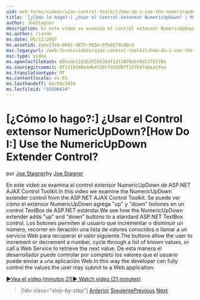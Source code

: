 ```yaml
---
uid: web-forms/videos/ajax-control-toolkit/how-do-i-use-the-numericupdown-extender-control
title: '[¿Cómo lo hago?:] ¿Usar el Control extensor NumericUpDown? | Microsoft Docs'
author: JoeStagner
description: En este vídeo se examina el control extensor NumericUpDown de ASP.NET AJAX Control Toolkit. Veremos cómo se agrega el extensor NumericUpDown 'up' y 'abajo'...
ms.author: riande
ms.date: 06/12/2007
ms.assetid: 2aee17e4-06d1-4875-985e-8fb817dc8bcd
msc.legacyurl: /web-forms/videos/ajax-control-toolkit/how-do-i-use-the-numericupdown-extender-control
msc.type: video
ms.openlocfilehash: 695ade1162b26556304f2df28f0ebf0d21f6170a
ms.sourcegitcommit: 0f1119340e4464720cfd16d0ff15764746ea1fea
ms.translationtype: MT
ms.contentlocale: es-ES
ms.lasthandoff: 04/09/2019
ms.locfileid: "59396634"
---
```

# <a name="how-do-i-use-the-numericupdown-extender-control"></a><span data-ttu-id="74050-105">[¿Cómo lo hago?:] ¿Usar el Control extensor NumericUpDown?</span><span class="sxs-lookup"><span data-stu-id="74050-105">[How Do I:] Use the NumericUpDown Extender Control?</span></span>

<span data-ttu-id="74050-106">por [Joe Stagner](https://github.com/JoeStagner)</span><span class="sxs-lookup"><span data-stu-id="74050-106">by [Joe Stagner](https://github.com/JoeStagner)</span></span>

<span data-ttu-id="74050-107">En este vídeo se examina el control extensor NumericUpDown de ASP.NET AJAX Control Toolkit.</span><span class="sxs-lookup"><span data-stu-id="74050-107">In this video we examine the NumericUpDown extender control from the ASP.NET AJAX Control Toolkit.</span></span> <span data-ttu-id="74050-108">Se puede ver cómo el extensor NumericUpDown agrega "up" y "down" botones en un control TextBox de ASP.NET estándar.</span><span class="sxs-lookup"><span data-stu-id="74050-108">We see how the NumericUpDown extender adds "up" and "down" buttons to a standard ASP.NET TextBox control.</span></span> <span data-ttu-id="74050-109">Los botones permiten al usuario que incrementar o disminuir un número, recorrer en iteración una lista de valores conocidos o llamar a un servicio Web para recuperar el valor siguiente.</span><span class="sxs-lookup"><span data-stu-id="74050-109">The buttons allow the user to increment or decrement a number, cycle through a list of known values, or call a Web Service to retrieve the next value.</span></span> <span data-ttu-id="74050-110">De esta manera el desarrollador puede controlar por completo los valores que el usuario puede enviar a una aplicación Web.</span><span class="sxs-lookup"><span data-stu-id="74050-110">In this way the developer can fully control the values the user may submit to a Web application.</span></span>

[<span data-ttu-id="74050-111">&#9654;Vea el vídeo (minutos 21)</span><span class="sxs-lookup"><span data-stu-id="74050-111">&#9654; Watch video (21 minutes)</span></span>](https://channel9.msdn.com/Blogs/ASP-NET-Site-Videos/how-do-i-use-the-numericupdown-extender-control)

> [!div class="step-by-step"]
> <span data-ttu-id="74050-112">[Anterior](how-do-i-use-the-pagingbulletedlist-extender-control.md)
> [Siguiente](how-do-i-use-the-aspnet-ajax-validatorcallout-extender.md)</span><span class="sxs-lookup"><span data-stu-id="74050-112">[Previous](how-do-i-use-the-pagingbulletedlist-extender-control.md)
[Next](how-do-i-use-the-aspnet-ajax-validatorcallout-extender.md)</span></span>

